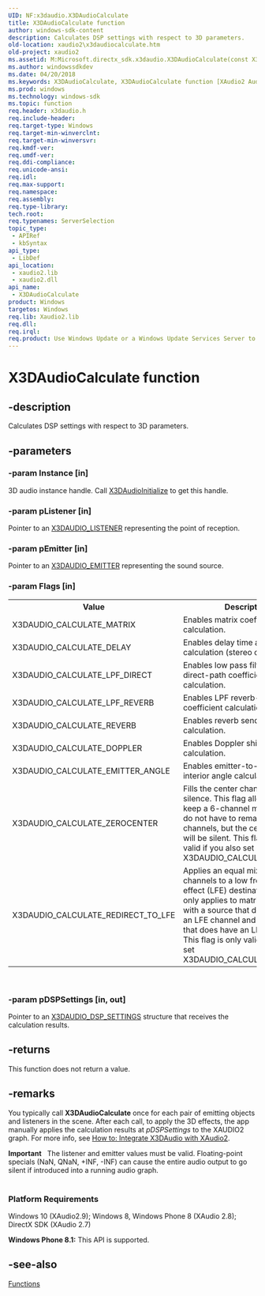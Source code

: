 ```yaml
---
UID: NF:x3daudio.X3DAudioCalculate
title: X3DAudioCalculate function
author: windows-sdk-content
description: Calculates DSP settings with respect to 3D parameters.
old-location: xaudio2\x3daudiocalculate.htm
old-project: xaudio2
ms.assetid: M:Microsoft.directx_sdk.x3daudio.X3DAudioCalculate(const X3DAUDIO_HANDLE,const X3DAUDIO_LISTENER,const X3DAUDIO_EMITTER,UINT32,X3DAUDIO_DSP_SETTINGS@)
ms.author: windowssdkdev
ms.date: 04/20/2018
ms.keywords: X3DAudioCalculate, X3DAudioCalculate function [XAudio2 Audio Mixing APIs], x3daudio/X3DAudioCalculate, xaudio2.x3daudiocalculate
ms.prod: windows
ms.technology: windows-sdk
ms.topic: function
req.header: x3daudio.h
req.include-header: 
req.target-type: Windows
req.target-min-winverclnt: 
req.target-min-winversvr: 
req.kmdf-ver: 
req.umdf-ver: 
req.ddi-compliance: 
req.unicode-ansi: 
req.idl: 
req.max-support: 
req.namespace: 
req.assembly: 
req.type-library: 
tech.root: 
req.typenames: ServerSelection
topic_type:
 - APIRef
 - kbSyntax
api_type:
 - LibDef
api_location:
 - xaudio2.lib
 - xaudio2.dll
api_name:
 - X3DAudioCalculate
product: Windows
targetos: Windows
req.lib: Xaudio2.lib
req.dll: 
req.irql: 
req.product: Use Windows Update or a Windows Update Services Server to retrieve the update on Windows XP.
---
```


# X3DAudioCalculate function


## -description


Calculates DSP settings with respect to 3D parameters.


## -parameters




### -param Instance [in]

3D audio instance handle. Call <a href="https://msdn.microsoft.com/library/Ee419053(v=VS.85).aspx">X3DAudioInitialize</a> to get this handle.


### -param pListener [in]

Pointer to an <a href="https://msdn.microsoft.com/library/Ee419059(v=VS.85).aspx">X3DAUDIO_LISTENER</a> representing the point of reception.


### -param pEmitter [in]

Pointer to an <a href="https://msdn.microsoft.com/library/Ee419058(v=VS.85).aspx">X3DAUDIO_EMITTER</a> representing the sound source.


### -param Flags [in]

<table>
<tr>
<th>Value</th>
<th>Description</th>
</tr>
<tr>
<td>X3DAUDIO_CALCULATE_MATRIX</td>
<td>Enables matrix coefficient table calculation. </td>
</tr>
<tr>
<td>X3DAUDIO_CALCULATE_DELAY</td>
<td>Enables delay time array calculation (stereo only). </td>
</tr>
<tr>
<td>X3DAUDIO_CALCULATE_LPF_DIRECT</td>
<td>Enables low pass filter (LPF) direct-path coefficient calculation. </td>
</tr>
<tr>
<td>X3DAUDIO_CALCULATE_LPF_REVERB</td>
<td>Enables LPF reverb-path coefficient calculation. </td>
</tr>
<tr>
<td>X3DAUDIO_CALCULATE_REVERB</td>
<td>Enables reverb send level calculation. </td>
</tr>
<tr>
<td>X3DAUDIO_CALCULATE_DOPPLER</td>
<td>Enables Doppler shift factor calculation. </td>
</tr>
<tr>
<td>X3DAUDIO_CALCULATE_EMITTER_ANGLE</td>
<td>Enables emitter-to-listener interior angle calculation. </td>
</tr>
<tr>
<td>X3DAUDIO_CALCULATE_ZEROCENTER</td>
<td>Fills the center channel with silence.
         This flag allows you to keep a 6-channel matrix so you do not have to remap the channels, 
         but the center channel will be silent.  This flag is only valid if you also set
         X3DAUDIO_CALCULATE_MATRIX. </td>
</tr>
<tr>
<td>X3DAUDIO_CALCULATE_REDIRECT_TO_LFE</td>
<td>
           Applies an equal mix of all source channels
           to a low frequency effect (LFE) destination channel. It only applies to matrix calculations
           with a source that does not have an LFE channel and a destination that does have an LFE
           channel.  This flag is only valid  if you also set X3DAUDIO_CALCULATE_MATRIX. </td>
</tr>
</table>
 


### -param pDSPSettings [in, out]

Pointer to an <a href="https://msdn.microsoft.com/library/Ee419057(v=VS.85).aspx">X3DAUDIO_DSP_SETTINGS</a> structure that receives the calculation results.


## -returns



This function does not return a value.




## -remarks



You typically call <b>X3DAudioCalculate</b> once for each pair of emitting objects and listeners in the scene. After each call, to apply the 3D effects, the app manually applies the calculation results at <i>pDSPSettings</i> to the XAUDIO2 graph. For more info, see <a href="https://msdn.microsoft.com/a8f41f0d-b284-aefa-923b-471b13b4a3ec">How to: Integrate X3DAudio with XAudio2</a>.

<div class="alert"><b>Important</b>   The listener and emitter values must be valid. Floating-point specials (NaN, QNaN, +INF, -INF) can cause the entire audio output to go silent if introduced into a running audio graph.</div>
<div> </div>
<h3><a id="Platform_Requirements"></a><a id="platform_requirements"></a><a id="PLATFORM_REQUIREMENTS"></a>Platform Requirements</h3>
Windows 10 (XAudio2.9); Windows 8, Windows Phone 8 (XAudio 2.8); DirectX SDK (XAudio 2.7)

<b>Windows Phone 8.1:</b> This API is supported.




## -see-also




<a href="https://msdn.microsoft.com/library/windows/hardware/dn938561">Functions</a>
 

 

